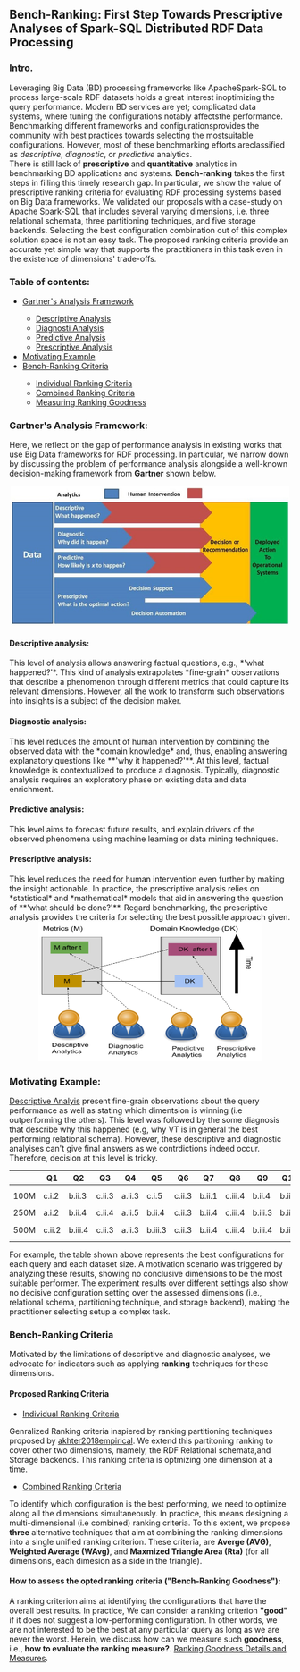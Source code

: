 ## Bench-Ranking: First Step Towards Prescriptive Analyses of Spark-SQL Distributed RDF Data Processing

### Intro.
Leveraging Big Data (BD) processing frameworks like ApacheSpark-SQL to process large-scale RDF datasets holds a great interest inoptimizing  the  query  performance. 
Modern  BD  services  are  yet;  complicated  data  systems,  where  tuning  the  configurations  notably  affectsthe performance. 
Benchmarking different frameworks and configurationsprovides the community with best practices towards selecting the mostsuitable configurations. 
However, most of these benchmarking efforts areclassified  as  *descriptive*,  *diagnostic*,  or  *predictive*  analytics.  
There is still lack of **prescriptive** and **quantitative** analytics in benchmarking BD applications and systems. **Bench-ranking** takes the first steps in filling this timely research gap. 
In particular, we show the value of prescriptive ranking criteria for evaluating RDF processing systems based on Big Data frameworks.
We validated our proposals with a case-study on Apache Spark-SQL that includes several varying dimensions, i.e. three relational schemata, three partitioning techniques, and five storage backends. 
Selecting the best configuration combination out of this complex solution space is not an easy task. 
The proposed ranking criteria provide an accurate yet simple way that supports the practitioners in this task even in the existence of dimensions' trade-offs.


### Table of contents:
<ul>
  <li><a href="#gartner"> Gartner's Analysis Framework</a></li>
    <ul>
        <li><a href="#desc">Descriptive Analysis</a></li>
        <li><a href="#diag">Diagnosti Analysis</a></li>
        <li><a href="#pred">Predictive Analysis</a></li>
        <li><a href="#pres">Prescriptive Analysis</a></li>
    </ul>
  <li><a href="#motivating"> Motivating Example</a></li>
  <li><a href="#criteria"> Bench-Ranking Criteria</a></li>
      <ul>
        <li><a href="#criteria">Individual Ranking Criteria</a></li>
        <li><a href="#criteria">Combined Ranking Criteria</a></li>
        <li><a href="#goodness">Measuring Ranking Goodness</a></li>
    </ul>
</ul>




<h3 id="gartner"> Gartner's Analysis Framework:</h3>

Here, we reflect on the gap of performance analysis in existing works that use Big Data frameworks for RDF processing. 
In particular, we narrow down by discussing the problem of performance analysis alongside a well-known decision-making framework from **Gartner** shown below.


<div style="text-align:center"> <img src="images/Gartner.JPG" width="500" height="250" /> </div>


<h4 id="desc"> Descriptive analysis: </h4>
This level of analysis allows answering factual questions, e.g., *'what happened?'*. This kind of analysis extrapolates *fine-grain* observations that describe a phenomenon through different metrics that could capture its relevant dimensions. 
However, all the work to transform such observations into insights is a subject of the decision maker.

<h4 id="diag">  Diagnostic analysis:</h4>
This level reduces the amount of human intervention by combining the observed data with the *domain knowledge* and, thus, enabling answering explanatory questions like **'why it happened?'**. 
At this level, factual knowledge is contextualized to produce a diagnosis. Typically, diagnostic analysis requires an exploratory phase on existing data and data enrichment. 

<h4 id="pred">  Predictive analysis:</h4>
This level aims to forecast future results, and explain drivers of the observed phenomena using machine learning or data mining techniques. 


<h4 id="pres"> Prescriptive analysis:</h4>
This level reduces the need for human intervention even further by making the insight actionable. In practice, the prescriptive analysis relies on *statistical* and *mathematical* models that aid in answering the question of **'what should be done?'**. 
Regard benchmarking, the prescriptive analysis provides the criteria for selecting the best possible approach given. 


<div style="text-align:center"> <img src="images/AnalyticsLevels.png"  width="400" height="250" /> </div>



<h3 id="motivating">Motivating Example:</h3>

[Descriptive Analyis](DescriptiveAnlaytics.md) present fine-grain observations about the query performance as well as stating which dimentsion is winning (i.e outperforming the others). 
This level was followed by the some diagnosis that describe why this happened (e.g, why VT is in general the best performing relational schema). 
However, these descriptive and diagnostic analyises can't give final answers as we contrdictions indeed occur. Therefore, decision at this level is tricky.

|      | Q1     | Q2      | Q3     | Q4     | Q5      | Q6     | Q7     | Q8      | Q9      | Q10     | Q11            |
|------|--------|---------|--------|--------|---------|--------|--------|---------|---------|---------|----------------|
| 100M | c.i.2  | b.ii.3  | c.ii.3 | a.ii.3 | c.i.5   | c.ii.3 | b.ii.1 | c.iii.4 | b.ii.4  | b.iii.3 |  b.i.3, b.ii.4 |
| 250M | a.i.2  | b.ii.4  | c.ii.4 | a.ii.5 | b.ii.4  | c.ii.3 | b.ii.4 | c.iii.4 | b.iii.3 | b.iii.3 | b.ii.4         |
| 500M | c.ii.2 | b.iii.4 | c.ii.3 | a.ii.3 | b.iii.3 | c.ii.3 | b.ii.4 | c.iii.4 | b.iii.4 | b.iii.3 | b.i.3, b.ii.5  |

For example, the table shown above represents the best configurations for each query and each dataset size. 
A motivation scenario was triggered by analyzing these results, showing no conclusive dimensions to be the most suitable performer. 
The experiment results over different settings also show no decisive configuration setting over the assessed dimensions (i.e., relational schema, partitioning technique, and storage backend), making the practitioner selecting setup a complex task.


<h3 id="criteria"> Bench-Ranking Criteria </h3>

Motivated by the limitations of descriptive and diagnostic analyses, we advocate for indicators such as applying **ranking** techniques for these dimensions.

#### Proposed Ranking Criteria
* [Individual Ranking Criteria](IndividualRankingCriteria.md) 

Genralized Ranking criteria inspiered by ranking partitioning techniques proposed by [akhter2018empirical](https://www.springerprofessional.de/en/an-empirical-evaluation-of-rdf-graph-partitioning-techniques/16257484). We extend this partitoning ranking to cover other two dimensions, mamely, the RDF Relational schemata,and Storage backends. This ranking criteria is optmizing one dimension at a time. 

* [Combined Ranking Criteria](CombinedRankingCriteria.md)

To identify which configuration is the best performing, we need to optimize along all the dimensions simultaneously. In practice, this means designing a multi-dimensional (i.e combined) ranking criteria. To this extent, we propose **three** alternative techniques that aim at combining the ranking dimensions into a single unified ranking criterion. These criteria, are **Averge (AVG)**, **Weighted Average (WAvg)**, and **Maxmized Triangle Area (Rta)** (for all dimensions, each dimesion as a side in the triangle).

<h4 id="goodness"> How to assess the opted ranking criteria ("Bench-Ranking Goodness"):</h4>

A ranking criterion aims at identifying the configurations that have the overall best results. In practice, We can consider a ranking criterion **"good"** if it does not suggest a low-performing configuration. In other words, we are not interested to be the best at any particular query as long as we are never the worst. Herein, we discuss how can we measure such **goodness**, i.e., **how to evaluate the ranking measure?**. [Ranking Goodness Details and Measures](RankingGoodness.md).
